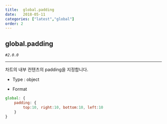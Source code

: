 ```yaml
---
title:  global.padding
date:   2018-05-11
categories: ["latest","global"]
order: 2
---
```


## global.padding

_`#2.0.0`_

---

차트의 내부 컨텐츠의 padding을 지정합니다.

* Type : object

* Format
```javascript
global: {
    padding: { 
        top:10, right:10, bottom:10, left:10
    }
}
```
